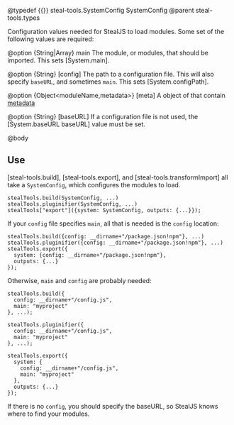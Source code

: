 @typedef {{}} steal-tools.SystemConfig SystemConfig
@parent steal-tools.types

Configuration values needed for StealJS to load modules. Some set of the following
values are required:

@option {String|Array<moduleName>} main The module, or modules, that should be 
imported.  This sets [System.main].  

@option {String} [config] The path to a configuration file. This
will also specify `baseURL`, and sometimes `main`. This sets [System.configPath].

@option {Object<moduleName,metadata>} [meta] A object of <moduleNames> that contain [metadata](http://stealjs.com/docs/System.meta.html)

@option {String} [baseURL] If a configuration file is not used, 
the [System.baseURL baseURL] value must be set.

@body

## Use

[steal-tools.build], [steal-tools.export], and [steal-tools.transformImport] all
take a `SystemConfig`, which configures the modules to load.

```
stealTools.build(SystemConfig, ...)
stealTools.pluginifier(SystemConfig, ...)
stealTools["export"]({system: SystemConfig, outputs: {...}});
```

If your `config` file specifies `main`, all that is needed is the `config` location:

```
stealTools.build({config: __dirname+"/package.json!npm"}, ...)
stealTools.pluginifier({config: __dirname+"/package.json!npm"}, ...)
stealTools.export({
  system: {config: __dirname+"/package.json!npm"}, 
  outputs: {...}
});
```

Otherwise, `main` and `config` are probably needed:


```
stealTools.build({
  config: __dirname+"/config.js",
  main: "myproject"
}, ...);

stealTools.pluginifier({
  config: __dirname+"/config.js",
  main: "myproject"
}, ...);

stealTools.export({
  system: {
    config: __dirname+"/config.js",
    main: "myproject"
  }, 
  outputs: {...}
});
```

If there is no `config`, you should specify the baseURL, so StealJS knows where to find your modules.

